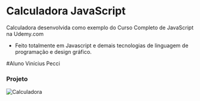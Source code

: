 # Calculadora JavaScript

Calculadora desenvolvida como exemplo do Curso Completo de JavaScript na Udemy.com
- Feito totalmente em Javascript e demais tecnologias de linguagem de programação e design gráfico.

#Aluno Vinícius Pecci

### Projeto
![Calculadora](https://firebasestorage.googleapis.com/v0/b/hcode-com-br.appspot.com/o/calculadora-hcode.jpg?alt=media&token=5406aa3f-b965-401c-9b4e-654609c78b33)

